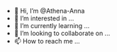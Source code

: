 - 👋 Hi, I’m @Athena-Anna
- 👀 I’m interested in ...
- 🌱 I’m currently learning ...
- 💞️ I’m looking to collaborate on ...
- 📫 How to reach me ...

<!---
Athena-Anna/Athena-Anna is a ✨ special ✨ repository because its `README.md` (this file) appears on your GitHub profile.
You can click the Preview link to take a look at your changes.
--->
